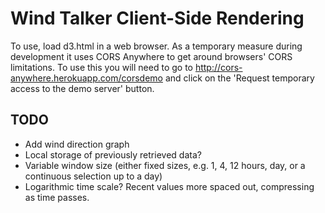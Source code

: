 # Wind Talker Client-Side Rendering

To use, load d3.html in a web browser.
As a temporary measure during development it uses CORS Anywhere to get around browsers' CORS limitations.
To use this you will need to go to http://cors-anywhere.herokuapp.com/corsdemo and click on the 'Request temporary access to the demo server' button.

## TODO

- Add wind direction graph
- Local storage of previously retrieved data?
- Variable window size (either fixed sizes, e.g. 1, 4, 12 hours, day, or a continuous selection up to a day)
- Logarithmic time scale? Recent values more spaced out, compressing as time passes.
